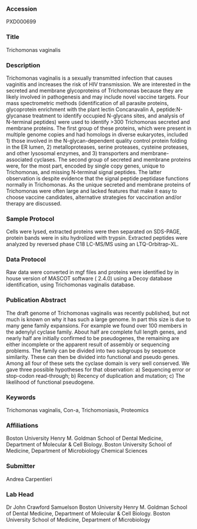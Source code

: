 ### Accession
PXD000699

### Title
Trichomonas vaginalis

### Description
Trichomonas vaginalis is a sexually transmitted infection that causes vaginitis and increases the risk of HIV transmission. We are interested in the secreted and membrane glycoproteins of Trichomonas because they are likely involved in pathogenesis and may include novel vaccine targets. Four mass spectrometric methods (identification of all parasite proteins, glycoprotein enrichment with the plant lectin Concanavalin A, peptide:N-glycanase treatment to identify occupied N-glycans sites, and analysis of N-terminal peptides) were used to identify >300 Trichomonas secreted and membrane proteins. The first group of these proteins, which were present in multiple genome copies and had homologs in diverse eukaryotes, included 1) those involved in the N-glycan-dependent quality control protein folding in the ER lumen, 2) metalloproteases, serine proteases, cysteine proteases, and other lysosomal enzymes, and 3) transporters and membrane-associated cyclases. The second group of secreted and membrane proteins were, for the most part, encoded by single copy genes, unique to Trichomonas, and missing N-terminal signal peptides. The latter observation is despite evidence that the signal peptide peptidase functions normally in Trichomonas. As the unique secreted and membrane proteins of Trichomonas were often large and lacked features that make it easy to choose vaccine candidates, alternative strategies for vaccination and/or therapy are discussed.

### Sample Protocol
Cells were lysed, extracted proteins were then separated on SDS-PAGE, protein bands were in situ hydrolized with trypsin. Extracted peptides were analyzed by reversed phase C18 LC-MS/MS using an LTQ-Orbitrap-XL.

### Data Protocol
Raw data were converted in mgf files and proteins were identified by in house version of MASCOT software ( 2.4.0) using a Decoy database identification, using Trichomonas vaginalis database.

### Publication Abstract
The draft genome of Trichomonas vaginalis was recently published, but not much is known on why it has such a large genome. In part this size is due to many gene family expansions. For example we found over 100 members in the adenylyl cyclase family. About half are complete full length genes, and nearly half are initially confirmed to be pseudogenes, the remaining are either incomplete or the apparent result of assembly or sequencing problems. The family can be divided into two subgroups by sequence similarity. These can then be divided into functional and pseudo genes. Among all four of these sets the cyclase domain is very well conserved. We gave three possible hypotheses for that observation: a) Sequencing error or stop-codon read-through; b) Recency of duplication and mutation; c) The likelihood of functional pseudogene.

### Keywords
Trichomonas vaginalis, Con-a, Trichomoniasis, Proteomics

### Affiliations
Boston University Henry M. Goldman School of Dental Medicine, Department of Molecular & Cell Biology. Boston University School of Medicine, Department of Microbiology
Chemical Sciences

### Submitter
Andrea Carpentieri

### Lab Head
Dr John Crawford Samuelson
Boston University Henry M. Goldman School of Dental Medicine, Department of Molecular & Cell Biology. Boston University School of Medicine, Department of Microbiology


